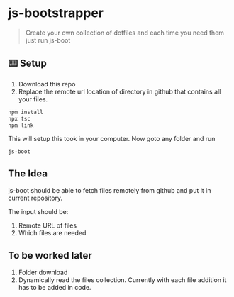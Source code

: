 # js-bootstrapper

> Create your own collection of dotfiles and each time you need them just run js-boot

## ⌨️ Setup

1. Download this repo
2. Replace the remote url location of directory in github that contains all your files.

```bash
npm install
npx tsc
npm link
```

This will setup this took in your computer. Now goto any folder and run

```
js-boot
```

## The Idea

js-boot should be able to fetch files remotely from github and put it in current repository.

The input should be:

1. Remote URL of files
2. Which files are needed

## To be worked later

1. Folder download
2. Dynamically read the files collection. Currently with each file addition it has to be added in code.
